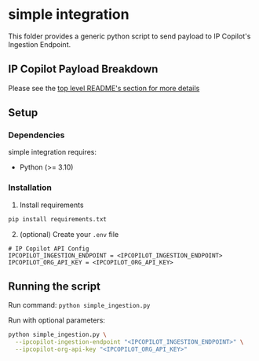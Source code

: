 # simple integration
This folder provides a generic python script to send payload to IP Copilot's Ingestion Endpoint.

## IP Copilot Payload Breakdown
Please see the [top level README's section for more details](../../README.md#IP-Copilot-Payload-Breakdown)

## Setup

### Dependencies
simple integration requires:

- Python (>= 3.10)

### Installation
1. Install requirements
  ```bash
  pip install requirements.txt
  ```

2. (optional) Create your `.env` file
  ```
  # IP Copilot API Config
  IPCOPILOT_INGESTION_ENDPOINT = <IPCOPILOT_INGESTION_ENDPOINT>
  IPCOPILOT_ORG_API_KEY = <IPCOPILOT_ORG_API_KEY>
  ```

## Running the script
Run command:
`python simple_ingestion.py`

Run with optional parameters:
```bash
python simple_ingestion.py \
  --ipcopilot-ingestion-endpoint "<IPCOPILOT_INGESTION_ENDPOINT>" \
  --ipcopilot-org-api-key "<IPCOPILOT_ORG_API_KEY>"
```
